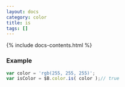 ```yaml
---
layout: docs
category: color
title: is
tags: []
---
```


{% include docs-contents.html %}

### Example
```js
var color = 'rgb(255, 255, 255)';
var isColor = $B.color.is( color );// true
```